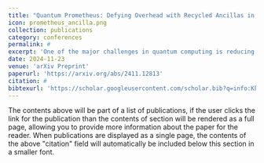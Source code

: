 ```yaml
---
title: "Quantum Prometheus: Defying Overhead with Recycled Ancillas in Quantum Error Correction"
icon: prometheus_ancilla.png
collection: publications
category: conferences
permalink: #
excerpt: 'One of the major challenges in quantum computing is reducing this overhead, especially since QEC codes depend heavily on ancilla qubits for stabilizer measurements. In this work, we propose reducing the number of ancilla qubits by reusing the same ancilla qubits for both X- and Z-type stabilizers. This is achieved by alternating between X and Z stabilizer measurements during each half-round, cutting the number of required ancilla qubits in half. '
date: 2024-11-23
venue: 'arXiv Preprint'
paperurl: 'https://arxiv.org/abs/2411.12813'
citation: #
bibtexurl: 'https://scholar.googleusercontent.com/scholar.bib?q=info:KkhBva6EDJMJ:scholar.google.com/&output=citation&scisdr=CgJN25qjEIuy7q_aG7w:AAZF9b8AAAAAaBjcA7wkUNB9synq-kPi9jLlbC0&scisig=AAZF9b8AAAAAaBjcA7scdvBYfDGUHcvCemNjWgQ&scisf=4&ct=citation&cd=-1&hl=en'
---
```


The contents above will be part of a list of publications, if the user clicks the link for the publication than the contents of section will be rendered as a full page, allowing you to provide more information about the paper for the reader. When publications are displayed as a single page, the contents of the above "citation" field will automatically be included below this section in a smaller font.
